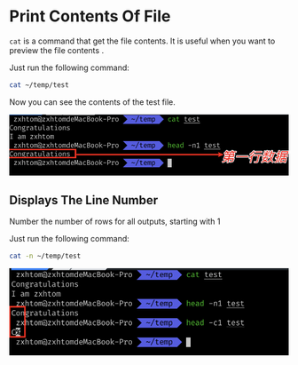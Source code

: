 # Print Contents Of File

`cat` is a command that get the file contents. It is useful when you want to preview the file contents .

Just run the following command:

```bash
cat ~/temp/test
```

Now you can see the contents of the test file.

![lab-basic-operation-2-1](assets/lab-demo-operation-2-1.png)


## Displays The Line Number

Number the number of rows for all outputs, starting with 1

Just run the following command:

```bash
cat -n ~/temp/test
```

![lab-basic-operation-2-2](assets/lab-demo-operation-2-2.png)